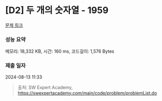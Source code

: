 # [D2] 두 개의 숫자열 - 1959 

[문제 링크](https://swexpertacademy.com/main/code/problem/problemDetail.do?contestProbId=AV5PpoFaAS4DFAUq) 

### 성능 요약

메모리: 18,332 KB, 시간: 160 ms, 코드길이: 1,576 Bytes

### 제출 일자

2024-08-13 11:33



> 출처: SW Expert Academy, https://swexpertacademy.com/main/code/problem/problemList.do